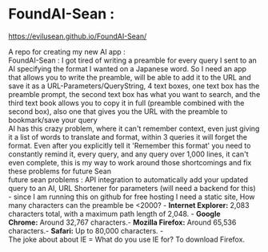 # FoundAI-Sean :

https://evilusean.github.io/FoundAI-Sean/

A repo for creating my new AI app : </br>
FoundAI-Sean : I got tired of writing a preamble for every query I sent to an AI specifying the format I wanted on a Japanese word. 
So I need an app that allows you to write the preamble, will be able to add it to the URL and save it as a URL-Parameters/QueryString, 
4 text boxes, one text box has the preamble prompt, the second text box has what you want to search, and the third text book allows you to copy it in full (preamble combined with the second box), 
also one that gives you the URL with the preamble to bookmark/save your query</br>
AI has this crazy problem, where it can't remember context, even just giving it a list of words to translate and format, within 3 queries it will forget the format.
Even after you explicitly tell it 'Remember this format' you need to constantly remind it, every query, and any query over 1,000 lines, it can't even complete, this is my way to work around those shortcomings and fix these problems for future Sean</br>
future sean problems : API integration to automatically add your updated query to an AI, URL Shortener for parameters (will need a backend for this) - 
since I am running this on github for free hosting I need a static site,  How many characters can the preamble be <2000? -
**Internet Explorer:** 2,083 characters total, with a maximum path length of 2,048. - **Google Chrome:** Around 32,767 characters.-
**Mozilla Firefox:** Around 65,536 characters.- **Safari:** Up to 80,000 characters. - </br>
The joke about about IE = What do you use IE for? To download Firefox.
